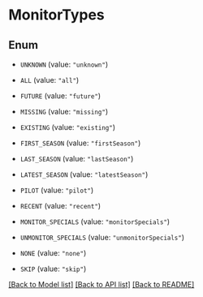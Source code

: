 # MonitorTypes

## Enum


* `UNKNOWN` (value: `"unknown"`)

* `ALL` (value: `"all"`)

* `FUTURE` (value: `"future"`)

* `MISSING` (value: `"missing"`)

* `EXISTING` (value: `"existing"`)

* `FIRST_SEASON` (value: `"firstSeason"`)

* `LAST_SEASON` (value: `"lastSeason"`)

* `LATEST_SEASON` (value: `"latestSeason"`)

* `PILOT` (value: `"pilot"`)

* `RECENT` (value: `"recent"`)

* `MONITOR_SPECIALS` (value: `"monitorSpecials"`)

* `UNMONITOR_SPECIALS` (value: `"unmonitorSpecials"`)

* `NONE` (value: `"none"`)

* `SKIP` (value: `"skip"`)


[[Back to Model list]](../README.md#documentation-for-models) [[Back to API list]](../README.md#documentation-for-api-endpoints) [[Back to README]](../README.md)


